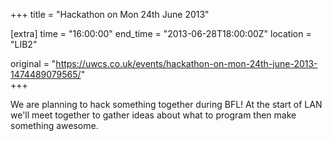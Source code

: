+++
title = "Hackathon on Mon 24th June 2013"

[extra]
time = "16:00:00"
end_time = "2013-06-28T18:00:00Z"
location = "LIB2"

original = "https://uwcs.co.uk/events/hackathon-on-mon-24th-june-2013-1474489079565/"    
+++

We are planning to hack something together during BFL\! At the start of LAN we'll meet together to gather ideas about what to program then make something awesome.

